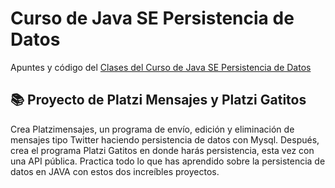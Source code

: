 # Curso de Java SE Persistencia de Datos

Apuntes y código del [Clases del Curso de Java SE Persistencia de Datos](https://platzi.com/clases/java-persistencia/)

## 📚 Proyecto de Platzi Mensajes y Platzi Gatitos

Crea Platzimensajes, un programa de envío, edición y eliminación de mensajes 
tipo Twitter haciendo persistencia de datos con Mysql. Después, crea el programa 
Platzi Gatitos en donde harás persistencia, esta vez con una API pública. 
Practica todo lo que has aprendido sobre la persistencia de datos en JAVA con estos dos increíbles proyectos.
